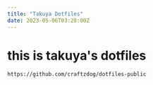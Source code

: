 ```yaml
---
title: "Takuya Dotfiles"
date: 2023-05-06T03:28:00Z
---
```

# this is takuya's dotfiles
```
https://github.com/craftzdog/dotfiles-public
```

